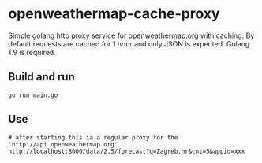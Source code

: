 # openweathermap-cache-proxy
Simple golang http proxy service for openweathermap.org with caching. By default requests are
cached for 1 hour and only JSON is expected. Golang 1.9 is required.

## Build and run
```
go run main.go
```

## Use
```
# after starting this ia a regular proxy for the 'http://api.openweathermap.org'
http://localhost:8000/data/2.5/forecast?q=Zagreb,hr&cnt=5&appid=xxx
```
